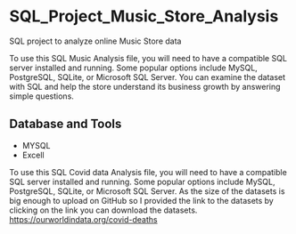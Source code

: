 # SQL_Project_Music_Store_Analysis
SQL project to analyze online Music Store data

To use this SQL Music Analysis file, you will need to have a compatible SQL server installed and running.
Some popular options include MySQL, PostgreSQL, SQLite, or Microsoft SQL Server. You can examine the dataset with SQL and help the store understand its business growth by answering simple questions.

## Database and Tools
* MYSQL
* Excell

To use this SQL Covid data Analysis file, you will need to have a compatible SQL server installed and running.
Some popular options include MySQL, PostgreSQL, SQLite, or Microsoft SQL Server. As the size of the datasets is big enough 
to upload on GitHub so I provided the link to the datasets by clicking on the link you can download the datasets.
https://ourworldindata.org/covid-deaths
  



